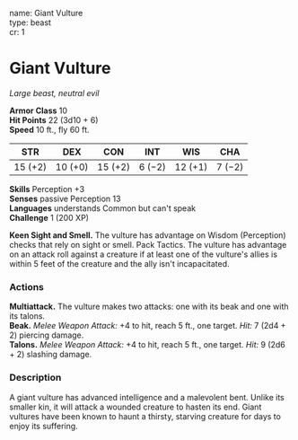 name: Giant Vulture    
type: beast    
cr: 1

# Giant Vulture 
_Large beast, neutral evil_

**Armor Class** 10    
**Hit Points** 22 (3d10 + 6)    
**Speed** 10 ft., fly 60 ft.

| STR     | DEX     | CON     | INT     | WIS     | CHA     |
|---------|---------|---------|---------|---------|---------|
| 15 (+2) | 10 (+0) | 15 (+2) | 6 (−2)  | 12 (+1) | 7 (−2)  | 

**Skills** Perception +3    
**Senses** passive Perception 13    
**Languages** understands Common but can't speak    
**Challenge** 1 (200 XP)

**Keen Sight and Smell.** The vulture has advantage on Wisdom (Perception) checks that rely on sight or smell. Pack Tactics. The vulture has advantage on an attack roll against a creature if at least one of the vulture's allies is within 5 feet of the creature and the ally isn't incapacitated.

### Actions 
**Multiattack.** The vulture makes two attacks: one with its beak and one with its talons.    
**Beak.** _Melee Weapon Attack:_ +4 to hit, reach 5 ft., one target. _Hit:_ 7 (2d4 + 2) piercing damage.    
**Talons.** _Melee Weapon Attack:_ +4 to hit, reach 5 ft., one target. _Hit:_ 9 (2d6 + 2) slashing damage.

### Description
A giant vulture has advanced intelligence and a malevolent bent. Unlike its smaller kin, it will attack a wounded creature to hasten its end. Giant vultures have been known to haunt a thirsty, starving creature for days to enjoy its suffering. 